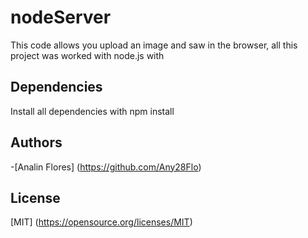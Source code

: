# nodeServer

This code allows you upload an image and saw in the browser, all this project was worked with node.js
with

## Dependencies
  Install all dependencies with
  npm install
## Authors
 -[Analin Flores] (https://github.com/Any28Flo)

## License
 [MIT] (https://opensource.org/licenses/MIT)
